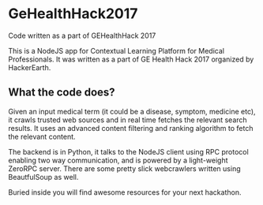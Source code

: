 # GeHealthHack2017
Code written as a part of GEHealthHack 2017

This is a NodeJS app for Contextual Learning Platform for Medical Professionals. 
It was written as a part of GE Health Hack 2017 organized by HackerEarth. 

What the code does?
--------------------

Given an input medical term (it could be a disease, symptom, medicine etc), it crawls trusted web sources and in real time fetches
the relevant search results. It uses an advanced content filtering and ranking algorithm to fetch the relevant content.

The backend is in Python, it talks to the NodeJS client using RPC protocol enabling two way communication, and
is powered by a light-weight ZeroRPC server. There are some pretty slick webcrawlers written using BeautfulSoup as well.

Buried inside you will find awesome resources for your next hackathon.
